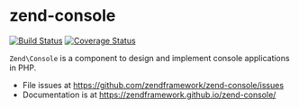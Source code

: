 # zend-console

[![Build Status](https://secure.travis-ci.org/zendframework/zend-console.svg?branch=master)](https://secure.travis-ci.org/zendframework/zend-console)
[![Coverage Status](https://coveralls.io/repos/zendframework/zend-console/badge.svg?branch=master)](https://coveralls.io/r/zendframework/zend-console?branch=master)

`Zend\Console` is a component to design and implement console applications in PHP.


- File issues at https://github.com/zendframework/zend-console/issues
- Documentation is at https://zendframework.github.io/zend-console/
